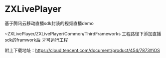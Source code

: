 # ZXLivePlayer
基于腾讯云移动直播sdk封装的视频直播demo

~ZXLivePlayer/ZXLivePlayer/Common/ThirdFrameworks 工程路径下添加直播sdk的framwork后 才可运行工程

附上下载地址：https://cloud.tencent.com/document/product/454/7873#iOS
